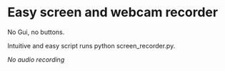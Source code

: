 # Easy screen and webcam recorder

No Gui, no buttons.

Intuitive and easy script runs python screen_recorder.py.

*No audio recording*
